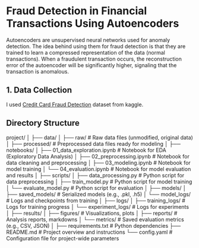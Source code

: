 # Fraud Detection in Financial Transactions Using Autoencoders

Autoencoders are unsupervised neural networks used for anomaly detection. The idea behind using them for fraud detection is that they are trained to learn a compressed representation of the data (normal transactions). When a fraudulent transaction occurs, the reconstruction error of the autoencoder will be significantly higher, signaling that the transaction is anomalous.

## 1. Data Collection

I used [Credit Card Fraud Detection](https://www.kaggle.com/datasets/mlg-ulb/creditcardfraud?resource=download) dataset from kaggle.

## Directory Structure

project/
│
├── data/
│   ├── raw/               # Raw data files (unmodified, original data)
│   ├── processed/         # Preprocessed data files ready for modeling
│
├── notebooks/
│   ├── 01_data_exploration.ipynb  # Notebook for EDA (Exploratory Data Analysis)
│   ├── 02_preprocessing.ipynb     # Notebook for data cleaning and preprocessing
│   ├── 03_modeling.ipynb          # Notebook for model training
│   └── 04_evaluation.ipynb        # Notebook for model evaluation and results
│
├── scripts/
│   ├── data_processing.py   # Python script for data preprocessing
│   ├── train_model.py       # Python script for model training
│   └── evaluate_model.py    # Python script for evaluation
│
├── models/
│   ├── saved_models/        # Serialized models (e.g., .pkl, .h5)
│   └── model_logs/          # Logs and checkpoints from training
│
├── logs/
│   ├── training_logs/       # Logs for training progress
│   └── experiment_logs/     # Logs for experiments
│
├── results/
│   ├── figures/             # Visualizations, plots
│   ├── reports/             # Analysis reports, markdowns
│   └── metrics/             # Saved evaluation metrics (e.g., CSV, JSON)
│
├── requirements.txt         # Python dependencies
├── README.md                # Project overview and instructions
└── config.yaml              # Configuration file for project-wide parameters
